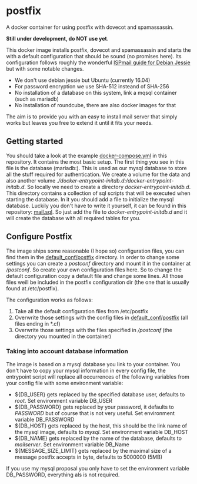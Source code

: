 # postfix
A docker container for using postfix with dovecot and spamassassin.

**Still under development, do NOT use yet**.

This docker image installs postfix, dovecot and spamassassin and starts the with a default configuration that should be sound (no promises here).
Its configuration follows roughly the wonderful [ISPmail guide for Debian Jessie](https://workaround.org/ispmail/jessie) but with some notable changes.

* We don't use debian jessie but Ubuntu (currently 16.04)
* For password encryption we use SHA-512 insteand of SHA-256
* No installation of a database on this system, link a mqsql container (such as mariadb)
* No installation of roundcube, there are also docker images for that

The aim is to provide you with an easy to install mail server that simply works but leaves you free to extend it until it fits your needs.

## Getting started
You should take a look at the example [docker-compose.yml](./docker-compose.yml) in this repository. It contains the most basic setup. The first thing you see in this file is the database (mariadb:). This is used as our mysql database to store all the stuff required for authentication. We create a volume for the data and also another volume *./docker-entrypoint-initdb.d:/docker-entrypoint-initdb.d*. So locally we need to create a directory *docker-entrypoint-initdb.d*. This directory contains a collection of sql scripts that will be executed when starting the database. In it you should add a file to initialize the mysql database. Luckily you don't have to write it yourself, it can be found in this repository: [mail.sql](./mail.sql). So just add the file to *docker-entrypoint-initdb.d* and it will create the database with all required tables for you.

## Configure Postfix
The image ships some reasonable (I hope so) configuration files, you can find them in the [default_conf/postfix](./default_conf/postfix) directory. In order to change some settings you can create a *postconf* directory and mount it in the container at */postconf*. So create your own configuration files here. So to change the default configuration copy a default file and change some lines. All those files weill be included in the postfix configuration dir (the one that is usually found at /etc/postfix).

The configuration works as follows:

 1. Take all the default configuration files from /etc/postfix
 2. Overwrite those settings with the config files in [default_conf/postfix](./default_conf/postfix) (all files ending in *.cf)
 3. Overwrite those settings with the files specified in */postconf* (the directory you mounted in the container)

### Taking into account database information
The image is based on a mysql database you link to your container. You don't have to copy your mysql information in every config file, the entrypoint script will replace all occurrences of the following variables from your config file with some environment variable:

 - ${DB_USER} gets replaced by the specified database user, defaults to *root*. Set environment variable DB_USER
 - ${DB_PASSWORD} gets replaced by your password, it defaults to *PASSWORD* but of course that is not very useful. Set environment variable DB_PASSWORD
 - ${DB_HOST} gets replaced by the host, this should be the link name of the mysql image, defaults to *mysql*. Set environment variable DB_HOST
 - ${DB_NAME} gets replaced by the name of the database, defaults to *mailserver*. Set environment variable DB_Name
 - ${MESSAGE_SIZE_LIMIT} gets replaced by the maximal size of a message postfix accepts in byte, defaults to 5000000 (5MB)

If you use my mysql proposal you only have to set the environment variable DB_PASSWORD, everything als is not required.


